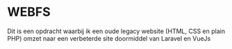 # WEBFS

Dit is een opdracht waarbij ik een oude legacy website (HTML, CSS en plain PHP) omzet naar een verbeterde site
doormiddel van Laravel en VueJs
